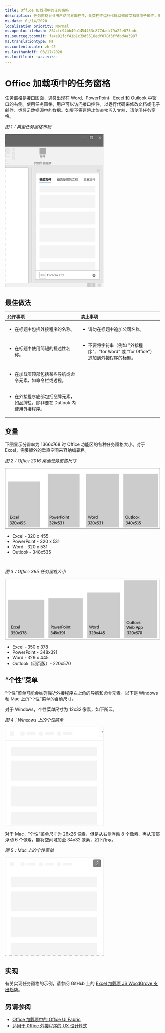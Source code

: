 ```yaml
---
title: Office 加载项中的任务窗格
description: 任务窗格允许用户访问界面控件，此类控件运行代码以修改文档或电子邮件，或显示数据源中的数据。
ms.date: 01/14/2020
localization_priority: Normal
ms.openlocfilehash: 862cfc94bb49a1454453c877dade79a22e073adc
ms.sourcegitcommit: fa4e81fcf41b1c39d5516edf078f3ffdbd4a3997
ms.translationtype: MT
ms.contentlocale: zh-CN
ms.lasthandoff: 03/17/2020
ms.locfileid: "42719159"
---
```

# <a name="task-panes-in-office-add-ins"></a>Office 加载项中的任务窗格
 
任务窗格是接口图面，通常出现在 Word、PowerPoint、Excel 和 Outlook 中窗口的右侧。使用任务窗格，用户可以访问接口控件，以运行代码来修改文档或电子邮件，或显示数据源中的数据。如果不需要将功能直接嵌入文档，请使用任务窗格。

*图 1：典型任务窗格布局*

![显示典型任务窗格布局的图像](../images/overview-with-app-task-pane.png)

## <a name="best-practices"></a>最佳做法

|**允许事项**|**禁止事项**|
|:-----|:--------|
|<ul><li>在标题中包括外接程序的名称。</li></ul>|<ul><li>请勿在标题中追加公司名称。</li></ul>|
|<ul><li>在标题中使用简短的描述性名称。</li></ul>|<ul><li>不要将字符串（例如 "外接程序"、"for Word" 或 "for Office"）追加到外接程序的标题。</li></ul>|
|<ul><li>在加载项顶部包括某些导航或命令元素，如命令栏或透视。</li></ul>||
|<ul><li>在外接程序底部包括品牌元素，如品牌栏，除非要在 Outlook 内使用外接程序。</li></ul>||


## <a name="variants"></a>变量

下图显示分辨率为 1366x768 时 Office 功能区的各种任务窗格大小。对于 Excel，需要额外的垂直空间来容纳编辑栏。  

*图 2：Office 2016 桌面任务窗格尺寸*

![显示尺寸为 1366x768 的桌面任务窗格的图像](../images/office-2016-taskpane-sizes.png)

- Excel - 320 x 455
- PowerPoint - 320 x 531
- Word - 320 x 531
- Outlook - 348x535

<br/>

*图 3：Office 365 任务窗格大小*

![显示尺寸为 1366x768 的桌面任务窗格的图像](../images/office-365-taskpane-sizes.png)

- Excel - 350 x 378
- PowerPoint - 348x391
- Word - 329 x 445
- Outlook（网页版）- 320x570

## <a name="personality-menu"></a>“个性”菜单

“个性”菜单可能会妨碍靠近外接程序右上角的导航和命令元素。以下是 Windows 和 Mac 上的“个性”菜单的当前尺寸。

对于 Windows，个性菜单尺寸为 12x32 像素，如下所示。

*图 4：Windows 上的个性菜单*

![显示 Windows 桌面上个性菜单的图像](../images/personality-menu-win.png)

对于 Mac，“个性”菜单尺寸为 26x26 像素，但是从右侧浮动 8 个像素，再从顶部浮动 6 个像素，能将空间增加至 34x32 像素，如下所示。

*图 5：Mac 上的个性菜单*

![显示 Mac 桌面上个性菜单的图像](../images/personality-menu-mac.png)

## <a name="implementation"></a>实现

有关实现任务窗格的示例，请参阅 GitHub 上的 [Excel 加载项 JS WoodGrove 支出趋势](https://github.com/OfficeDev/Excel-Add-in-WoodGrove-Expense-Trends)。 


## <a name="see-also"></a>另请参阅

- [Office 加载项中的 Office UI Fabric](office-ui-fabric.md) 
- [适用于 Office 外接程序的 UX 设计模式](../design/ux-design-pattern-templates.md)

